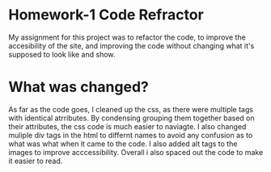 # Homework-1 Code Refractor
My assignment for this project was to refactor the code, to improve the accesibility of the site, and improving the code without changing what it's supposed to look like and show. 

# What was changed?
As far as the code goes, I cleaned up the css, as there were multiple tags with identical atrributes. By condensing grouping them together based on their attributes, the css code is much easier to naviagte. I also changed muliple div tags in the html to differnt names to avoid any confusion as to what was what when it came to the code. I also added alt tags to the images to improve acccessibility. Overall i also spaced out the code to make it easier to read.
